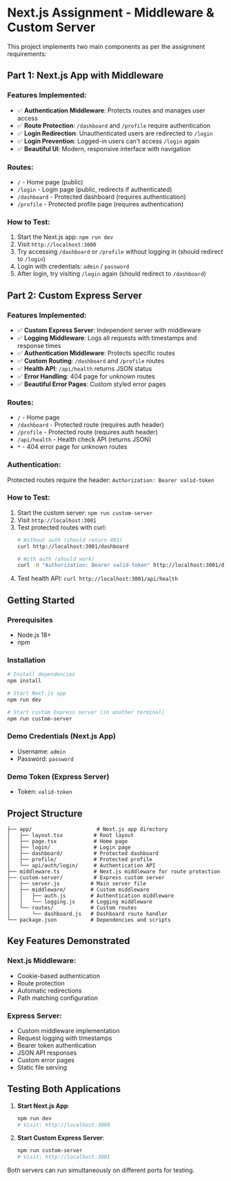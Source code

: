 # Next.js Assignment - Middleware & Custom Server

This project implements two main components as per the assignment requirements:

## Part 1: Next.js App with Middleware

### Features Implemented:
- ✅ **Authentication Middleware**: Protects routes and manages user access
- ✅ **Route Protection**: `/dashboard` and `/profile` require authentication
- ✅ **Login Redirection**: Unauthenticated users are redirected to `/login`
- ✅ **Login Prevention**: Logged-in users can't access `/login` again
- ✅ **Beautiful UI**: Modern, responsive interface with navigation

### Routes:
- `/` - Home page (public)
- `/login` - Login page (public, redirects if authenticated)
- `/dashboard` - Protected dashboard (requires authentication)
- `/profile` - Protected profile page (requires authentication)

### How to Test:
1. Start the Next.js app: `npm run dev`
2. Visit `http://localhost:3000`
3. Try accessing `/dashboard` or `/profile` without logging in (should redirect to `/login`)
4. Login with credentials: `admin` / `password`
5. After login, try visiting `/login` again (should redirect to `/dashboard`)

## Part 2: Custom Express Server

### Features Implemented:
- ✅ **Custom Express Server**: Independent server with middleware
- ✅ **Logging Middleware**: Logs all requests with timestamps and response times
- ✅ **Authentication Middleware**: Protects specific routes
- ✅ **Custom Routing**: `/dashboard` and `/profile` routes
- ✅ **Health API**: `/api/health` returns JSON status
- ✅ **Error Handling**: 404 page for unknown routes
- ✅ **Beautiful Error Pages**: Custom styled error pages

### Routes:
- `/` - Home page
- `/dashboard` - Protected route (requires auth header)
- `/profile` - Protected route (requires auth header)
- `/api/health` - Health check API (returns JSON)
- `*` - 404 error page for unknown routes

### Authentication:
Protected routes require the header: `Authorization: Bearer valid-token`

### How to Test:
1. Start the custom server: `npm run custom-server`
2. Visit `http://localhost:3001`
3. Test protected routes with curl:
   ```bash
   # Without auth (should return 401)
   curl http://localhost:3001/dashboard
   
   # With auth (should work)
   curl -H "Authorization: Bearer valid-token" http://localhost:3001/dashboard
   ```
4. Test health API: `curl http://localhost:3001/api/health`

## Getting Started

### Prerequisites
- Node.js 18+ 
- npm

### Installation
```bash
# Install dependencies
npm install

# Start Next.js app
npm run dev

# Start custom Express server (in another terminal)
npm run custom-server
```

### Demo Credentials (Next.js App)
- Username: `admin`
- Password: `password`

### Demo Token (Express Server)
- Token: `valid-token`

## Project Structure

```
├── app/                     # Next.js app directory
│   ├── layout.tsx          # Root layout
│   ├── page.tsx            # Home page
│   ├── login/              # Login page
│   ├── dashboard/          # Protected dashboard
│   ├── profile/            # Protected profile
│   └── api/auth/login/     # Authentication API
├── middleware.ts           # Next.js middleware for route protection
├── custom-server/          # Express custom server
│   ├── server.js          # Main server file
│   ├── middleware/        # Custom middleware
│   │   ├── auth.js        # Authentication middleware
│   │   └── logging.js     # Logging middleware
│   └── routes/            # Custom routes
│       └── dashboard.js   # Dashboard route handler
└── package.json           # Dependencies and scripts
```

## Key Features Demonstrated

### Next.js Middleware:
- Cookie-based authentication
- Route protection
- Automatic redirections
- Path matching configuration

### Express Server:
- Custom middleware implementation
- Request logging with timestamps
- Bearer token authentication
- JSON API responses
- Custom error pages
- Static file serving

## Testing Both Applications

1. **Start Next.js App**: 
   ```bash
   npm run dev
   # Visit: http://localhost:3000
   ```

2. **Start Custom Express Server**:
   ```bash
   npm run custom-server
   # Visit: http://localhost:3001
   ```

Both servers can run simultaneously on different ports for testing.
